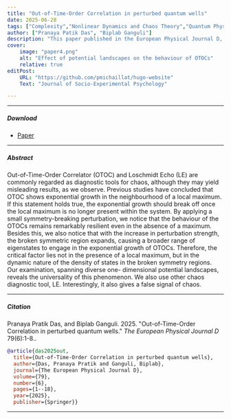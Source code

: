 ```yaml
---
title: "Out-of-Time-Order Correlation in perturbed quantum wells" 
date: 2025-06-28
tags: ["Complexity","Nonlinear Dynamics and Chaos Theory","Quantum Physics","OTOC","INO"]
author: ["Pranaya Patik Das", "Biplab Ganguli"]
description: "This paper published in the European Physical Journal D, 2021."
cover:
    image: "paper4.png"
    alt: "Effect of potential landscapes on the behaviour of OTOCs"
    relative: true
editPost:
    URL: "https://github.com/pmichaillat/hugo-website"
    Text: "Journal of Socio-Experimental Psychology"

---
```


---

##### Download

+ [Paper](paper4.pdf)

---

##### Abstract

Out-of-Time-Order Correlator (OTOC) and Loschmidt Echo (LE) are commonly regarded as diagnostic tools for chaos, although they may yield misleading results, as we observe. Previous studies have concluded that OTOC shows exponential growth in the neighbourhood of a local maximum. If this statement holds true, the exponential growth should break off once the local maximum is no longer present within the system. By applying a small symmetry-breaking perturbation, we notice that the behaviour of the OTOCs remains remarkably resilient even in the absence of a maximum. Besides this, we also notice that with the increase in perturbation strength, the broken symmetric region expands, causing a broader range of eigenstates to engage in the exponential growth of OTOCs. Therefore, the critical factor lies not in the presence of a local maximum, but in the dynamic nature of the density of states in the broken symmetry regions. Our examination, spanning diverse one- dimensional potential landscapes, reveals the universality of this phenomenon. We also use other chaos diagnostic tool, LE. Interestingly, it also gives a false signal of chaos. 

---

##### Citation

Pranaya Pratik Das, and Biplab Ganguli. 2025. "Out-of-Time-Order Correlation in perturbed quantum wells." *The European Physical Journal D* 79(6):1-8..

```BibTeX
@article{das2025out,
  title={Out-of-Time-Order Correlation in perturbed quantum wells},
  author={Das, Pranaya Pratik and Ganguli, Biplab},
  journal={The European Physical Journal D},
  volume={79},
  number={6},
  pages={1--18},
  year={2025},
  publisher={Springer}}
```

---